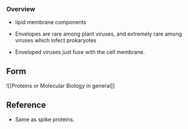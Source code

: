 ### Overview

- lipid membrane components

- Envelopes are rare among plant viruses, and extremely rare among viruses which infect prokaryotes 

- Enveloped viruses just fuse with the cell membrane. 

## Form

![[Proteins or Molecular Biology in general]]


## Reference

- Same as spike proteins. 